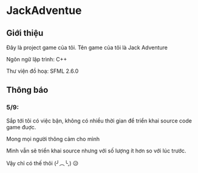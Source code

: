 # JackAdventue
## Giới thiệu

Đây là project game của tôi. Tên game của tôi là Jack Adventure

Ngôn ngữ lập trình: C++

Thư viện đồ hoạ: SFML 2.6.0

## Thông báo
### 5/9:

Sắp tới tôi có việc bận, không có nhiều thời gian để triển khai source code game đuợc.

Mong mọi người thông cảm cho mình

Mình vẫn sẽ triển khai source nhưng với số lượng ít hơn so với lúc trước.

Vậy chỉ có thế thôi (⁠╯⁠︵⁠╰⁠,⁠) 😥
